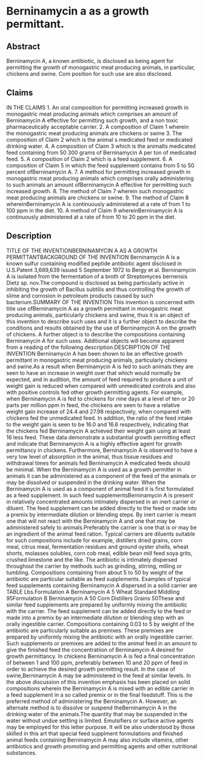 # Berninamycin a as a growth permittant.

## Abstract
Berninamycin A, a known antibiotic, is disclosed as being agent for permitting the growth of monogastric meat producing animals, in particular, chickens and swine. Com position for such use are also disclosed.

## Claims
IN THE CLAIMS 1. An oral composition for permitting increased growth in monogastric meat producing animals which comprises an amount of Berninamycin A effective for permitting such growth, and a non toxic pharmaceutically acceptable carrier. 2. A composition of Claim 1 wherein the monogastric meat producing animals are chickens or swine 3. The composition of Claim 2 which is the animal s medicated feed or medicated drinking water. 4. A composition of Claim 3 which is the animalts medicated feed containing from 50 300 grams of Berninamycin A per ton of medicated feed. 5. A composition of Claim 2 which is a feed supplement. 6. A composition of Claim 5 in which the feed supplement contains from 5 to 50 percent ofBerninamycin A. 7. A method for permitting increased growth in monogastric meat producing animals which comprises orally administering to such animals an amount ofBerninamycin A effective for permitting such increased growth. 8. The method of Claim 7 wherein such monogastric meat producing animals are chickens or swine. 9. The method of Claim 8 whereinBerninamycin A is continuously administered at a rate of from 1 to 100 ppm in the diet. 10. A method of Claim 9 whereinBerninamycin A is continuously administered at a rate of from 10 to 20 ppm in the diet.

## Description
TITLE OF THE INVENTIONBERNINAMYCIN A AS A GROWTH PERMITTANTBACKGROUND OF THE INVENTION Berninamycin A is a known sulfur containing modified peptide antibiotic agent disclosed in U.S.Patent 3,689,639 issued 5 September 1972 to Bergy et al. Berninamycin A is isolated from the fermentation of a broth of Streptomyces bernensis Dietz sp. nov.The compound is disclosed as being particularly active in inhibiting the growth of Bacillus subtilis and thus controlling the growth of slime and corrosion in petroleum products caused by such bacterium.SUMMARY OF THE INVENTION This invention is concerned with title use ofBerninamycin A as a growth permittant in monogastric meat producing animals, particularly chickens and swine, thus it is an object of this invention to describe such uses and it is a further object to describe the conditions and results obtained by the use of Berninamycin A on the growth of chickens. A further object is to describe the compositions containing Berninamycin A for such uses. Additional objects will become apparent from a reading of the following description.DESCRIPTION OF THE INVENTION Berninamycin A has been shown to be an effective growth permittant in monogastric meat producing animals, particularly chickens and swine.As a result when Berninamycin A is fed to such animals they are seen to have an increase in weight over that which would normally be expected, and in audition, the amount of feed required to produce a unit of weight gain is reduced when compared with unmedicated controls and also with positive controls fed other growth permitting agents. For example, when Berninamycin A is fed to chickens for nine days at a level of ten or 20 parts per million ppm in feed, the chickens are seen to have a relative weight gain increase of 24.4 and 27.98 respectively, when compared with chickens fed the unmedicated feed. In addition, the ratio of the feed intake to the weight gain is seen to be 16.0 and 16.6 respectively, indicating that the chickens fed Berninamycin A achieved their weight gain using at least 16 less feed. These data demonstrate a substantial growth permitting effect and indicate that Berninamycin A is a highly effective agent for growth permittancy in chickens. Furthermore, Berninamycin A is observed to have a very low level of absorption in the animal, thus tissue residues and withdrawal times for animals fed Berninamycin A medicated feeds should be minimal. When the Berninamycin A is used as a growth permitter in animals it can be administered as a component of the feed of the animals or may be dissolved or suspended in the drinking water. When the Berninamycin A is used as a component of animal feed it is first formulated as a feed supplement. In such feed supplementsBerninamycin A is present in relatively concentrated amounts intimately dispersed in an inert carrier or diluent. The feed supplement can be added directly to the feed or made into a premix by intermediate dilution or blending steps. By inert carrier is meant one that will not react with the Berninamycin A and one that may be administered safely to animals.Preferably the carrier is one that is or may be an ingredient of the animal feed ration. Typical carriers are diluents suitable for such compositions include for example, distillers dried grains, corn meal, citrus meal, fermentation residues and ground oyster shells, wheat shorts, molasses solubles, corn cob meal, edible bean mill feed soya grits, crushed limestone and the like. The antibiotic is intimately dispersed throughout the carrier by methods such as grinding, stirring, milling or tumbling. Compositions containing from about 5 to 50 by weight of the antibiotic are particular suitable as feed supplements. Examples of typical feed supplements containing Berninamycin A dispersed in a solid carrier are TABLE Lbs.Formulation A Berninamycin A 5 Wheat Standard Middling 95Formulation B Berninamycin A 50 Corn Distillers Grains 50These and similar feed supplements are prepared by uniformly mixing the antibiotic with the carrier. The feed supplement can be added directly to the feed or made into a premix by an intermediate dilution or blending step with an orally ingestible carrier. Compositions containing 0.03 to 5 by weight of the antibiotic are particularly suitable as premixes. These premixes are prepared by uniformly mixing the antibiotic with an orally ingestible carrier. Such supplements or premixes are added to the animal feed in an amount to give the finished feed the concentratiion of Berninamycin A desired for growth permittancy. In chickens Berninamycin A is fed a final concentration of between 1 and 100 ppm, preferably between 10 and 20 ppm of feed in order to achieve the desired growth permitting result. In the case of swine,Berninamycin A may be administered in the feed at similar levels. In the above discussion of this invention emphasis has been placed on solid compositions wherein the Berninamycin A is mixed with an edible carrier in a feed supplement in a so called premix or in the final feedstuff. This is the preferred method of administering the Berninamycin A. However, an alternate method is to dissolve or suspend theBerninamycin A in the drinking water of the animals.The quantity that may be suspended in the water without undue settling is limited. Emulsifiers or surface active agents may be employed for this letter purpose. It will be also understood by those skilled in this art that special feed supplment formulations and finished animal feeds containing Berninamycin A may also include vitamins, other antibiotics and growth promoting and permitting agents and other nutritional substances.